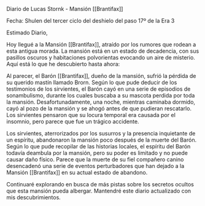 Diario de Lucas Stornk - Mansión [[Brantifax]]

Fecha: Shulen del tercer ciclo del deshielo del paso 17º de la Era 3

Estimado Diario,

Hoy llegué a la Mansión [[Brantifax]], atraído por los rumores que rodean a esta antigua morada. La mansión está en un estado de decadencia, con sus pasillos oscuros y habitaciones polvorientas evocando un aire de misterio. Aquí está lo que he descubierto hasta ahora:

Al parecer, el Barón [[Brantifax]], dueño de la mansión, sufrió la pérdida de su querido mastín llamado Brorn. Según lo que pude deducir de los testimonios de los sirvientes, el Barón cayó en una serie de episodios de sonambulismo, durante los cuales buscaba a su mascota perdida por toda la mansión. Desafortunadamente, una noche, mientras caminaba dormido, cayó al pozo de la mansión y se ahogó antes de que pudieran rescatarlo. Los sirvientes pensaron que su locura temporal era causada por el insomnio, pero parece que fue un trágico accidente.

Los sirvientes, aterrorizados por los susurros y la presencia inquietante de un espíritu, abandonaron la mansión poco después de la muerte del Barón. Según lo que pude recopilar de las historias locales, el espíritu del Barón todavía deambula por la mansión, pero su poder es limitado y no puede causar daño físico. Parece que la muerte de su fiel compañero canino desencadenó una serie de eventos perturbadores que han dejado a la Mansión [[Brantifax]] en su actual estado de abandono.

Continuaré explorando en busca de más pistas sobre los secretos ocultos que esta mansión pueda albergar. Mantendré este diario actualizado con mis descubrimientos.
